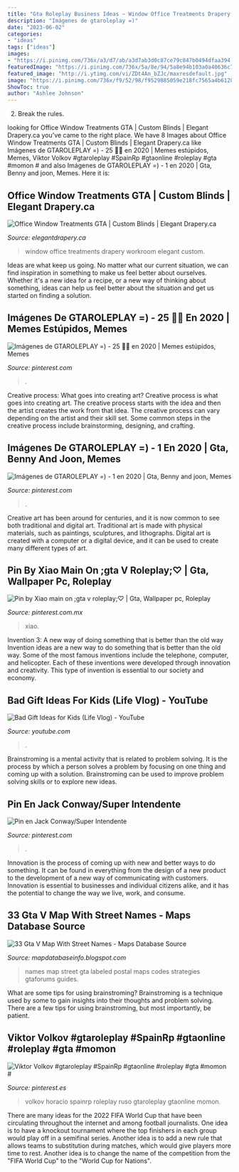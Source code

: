 ```yaml
---
title: "Gta Roleplay Business Ideas ~ Window Office Treatments Drapery Workroom Elegant Custom"
description: "Imágenes de gtaroleplay =)"
date: "2023-06-02"
categories:
- "ideas"
tags: ["ideas"]
images:
- "https://i.pinimg.com/736x/a3/d7/ab/a3d7ab3d0c87ce79c847b0494dfaa394.jpg"
featuredImage: "https://i.pinimg.com/736x/5a/8e/94/5a8e94b103a0a40636c7a0ceaa5c29de.jpg"
featured_image: "http://i.ytimg.com/vi/ZDt4An_bZJc/maxresdefault.jpg"
image: "https://i.pinimg.com/736x/f9/52/98/f9529885059e218fc7565a4b61285100.jpg"
ShowToc: true
author: "Ashlee Johnson"
---
```



2. Break the rules.

	

		
looking for Office Window Treatments GTA | Custom Blinds | Elegant Drapery.ca you've came to the right place. We have 8 Images about Office Window Treatments GTA | Custom Blinds | Elegant Drapery.ca like Imágenes de GTAROLEPLAY =) - 25 🌃🌟 en 2020 | Memes estúpidos, Memes, Viktor Volkov #gtaroleplay #SpainRp #gtaonline #roleplay #gta #momon # and also Imágenes de GTAROLEPLAY =) - 1 en 2020 | Gta, Benny and joon, Memes. Here it is:
		
    
## Office Window Treatments GTA | Custom Blinds | Elegant Drapery.ca

<img loading=lazy src="http://elegantdrapery.ca/wp-content/uploads/2015/11/Home-Office-Window-Treatments-10-1030x730.jpg" onerror="this.onerror=null;this.src='https://tse4.mm.bing.net/th?id=OIP.vEvg1AWKXwPY9JIhwf583AHaFP&amp;pid=15.1';" alt="Office Window Treatments GTA | Custom Blinds | Elegant Drapery.ca">

_Source: elegantdrapery.ca_

>window office treatments drapery workroom elegant custom. 

	

Ideas are what keep us going. No matter what our current situation, we can find inspiration in something to make us feel better about ourselves. Whether it's a new idea for a recipe, or a new way of thinking about something, ideas can help us feel better about the situation and get us started on finding a solution.

    
## Imágenes De GTAROLEPLAY =) - 25 🌃🌟 En 2020 | Memes Estúpidos, Memes

<img loading=lazy src="https://i.pinimg.com/736x/a3/d7/ab/a3d7ab3d0c87ce79c847b0494dfaa394.jpg" onerror="this.onerror=null;this.src='https://tse1.mm.bing.net/th?id=OIP.pT_Es7qvw3HV1jQoVGnY9gHaGi&amp;pid=15.1';" alt="Imágenes de GTAROLEPLAY =) - 25 🌃🌟 en 2020 | Memes estúpidos, Memes">

_Source: pinterest.com_

>. 

	

Creative process: What goes into creating art?
Creative process is what goes into creating art. The creative process starts with the idea and then the artist creates the work from that idea. The creative process can vary depending on the artist and their skill set. Some common steps in the creative process include brainstorming, designing, and crafting.

    
## Imágenes De GTAROLEPLAY =) - 1 En 2020 | Gta, Benny And Joon, Memes

<img loading=lazy src="https://i.pinimg.com/736x/88/bd/5b/88bd5be0a0cc0320c007f461292fbc73.jpg" onerror="this.onerror=null;this.src='https://tse4.mm.bing.net/th?id=OIP.wGOjHsf9Gvb2eTw6hoxnMQHaIY&amp;pid=15.1';" alt="Imágenes de GTAROLEPLAY =) - 1 en 2020 | Gta, Benny and joon, Memes">

_Source: pinterest.com_

>. 

	

Creative art has been around for centuries, and it is now common to see both traditional and digital art. Traditional art is made with physical materials, such as paintings, sculptures, and lithographs. Digital art is created with a computer or a digital device, and it can be used to create many different types of art.

    
## Pin By Xiao Main On ;gta V Roleplay;♡ | Gta, Wallpaper Pc, Roleplay

<img loading=lazy src="https://i.pinimg.com/736x/f9/52/98/f9529885059e218fc7565a4b61285100.jpg" onerror="this.onerror=null;this.src='https://tse2.mm.bing.net/th?id=OIP.DKvPjI7nzbjVITr4Mg6evAHaEK&amp;pid=15.1';" alt="Pin by Xiao main on ;gta v roleplay;♡ | Gta, Wallpaper pc, Roleplay">

_Source: pinterest.com.mx_

>xiao. 

	

Invention 3: A new way of doing something that is better than the old way
Invention ideas are a new way to do something that is better than the old way. Some of the most famous inventions include the telephone, computer, and helicopter. Each of these inventions were developed through innovation and creativity. This type of invention is essential to our society and economy.

    
## Bad Gift Ideas For Kids (Life Vlog) - YouTube

<img loading=lazy src="http://i.ytimg.com/vi/ZDt4An_bZJc/maxresdefault.jpg" onerror="this.onerror=null;this.src='https://tse2.mm.bing.net/th?id=OIP.wzRKnecv_qrH5LJgXT-LGAHaEK&amp;pid=15.1';" alt="Bad Gift Ideas for Kids (Life Vlog) - YouTube">

_Source: youtube.com_

>. 

	

Brainstroming is a mental activity that is related to problem solving. It is the process by which a person solves a problem by focusing on one thing and coming up with a solution. Brainstroming can be used to improve problem solving skills or to explore new ideas.

    
## Pin En Jack Conway/Super Intendente

<img loading=lazy src="https://i.pinimg.com/736x/73/3b/32/733b32eff948703437fa4ebd94df1fb3.jpg" onerror="this.onerror=null;this.src='https://tse4.mm.bing.net/th?id=OIP.tlP5unEJUR111FnhFf0FWgHaHO&amp;pid=15.1';" alt="Pin en Jack Conway/Super Intendente">

_Source: pinterest.com_

>. 

	

Innovation is the process of coming up with new and better ways to do something. It can be found in everything from the design of a new product to the development of a new way of communicating with customers. Innovation is essential to businesses and individual citizens alike, and it has the potential to change the way we live, work, and consume.

    
## 33 Gta V Map With Street Names - Maps Database Source

<img loading=lazy src="http://i.imgur.com/wCJH8tY.png" onerror="this.onerror=null;this.src='https://tse2.mm.bing.net/th?id=OIP.PyLGzqoM6nBlpSmyYgD2kwAAAA&amp;pid=15.1';" alt="33 Gta V Map With Street Names - Maps Database Source">

_Source: mapdatabaseinfo.blogspot.com_

>names map street gta labeled postal maps codes strategies gtaforums guides. 

	

What are some tips for using brainstroming?
Brainstroming is a technique used by some to gain insights into their thoughts and problem solving. There are a few tips for using brainstroming, but most importantly, be patient.

    
## Viktor Volkov #gtaroleplay #SpainRp #gtaonline #roleplay #gta #momon #

<img loading=lazy src="https://i.pinimg.com/736x/5a/8e/94/5a8e94b103a0a40636c7a0ceaa5c29de.jpg" onerror="this.onerror=null;this.src='https://tse4.mm.bing.net/th?id=OIP.fmLuf_MrHZJ8681bc0u_fAHaLa&amp;pid=15.1';" alt="Viktor Volkov #gtaroleplay #SpainRp #gtaonline #roleplay #gta #momon #">

_Source: pinterest.es_

>volkov horacio spainrp roleplay ruso gtaroleplay gtaonline momon. 

	

There are many ideas for the 2022 FIFA World Cup that have been circulating throughout the internet and among football journalists. One idea is to have a knockout tournament where the top finishers in each group would play off in a semifinal series. Another idea is to add a new rule that allows teams to substitution during matches, which would give players more time to rest. Another idea is to change the name of the competition from the "FIFA World Cup" to the "World Cup for Nations".

